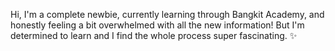 Hi,
I'm a complete newbie, currently learning through Bangkit Academy, and honestly feeling a bit overwhelmed with all the new information! But I'm determined to learn and I find the whole process super fascinating. ✨
